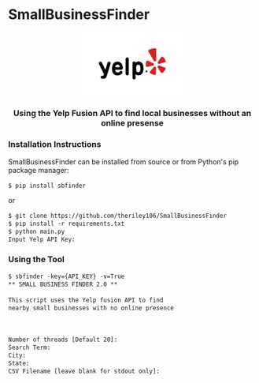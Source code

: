 # SmallBusinessFinder

<p align="center">
  <img src="static/yelp.png" width="200px"/>
  <h3 align="center">Using the Yelp Fusion API to find local businesses without an online presense</h3>
</p>

### Installation Instructions

SmallBusinessFinder can be installed from source or from Python's pip package manager:

``` {.sourceCode .bash}
$ pip install sbfinder
```

or

``` {.sourceCode .bash}
$ git clone https://github.com/theriley106/SmallBusinessFinder
$ pip install -r requirements.txt
$ python main.py
Input Yelp API Key:
```

### Using the Tool

```{.sourceCode .bash}
$ sbfinder -key={API_KEY} -v=True
** SMALL BUSINESS FINDER 2.0 **

This script uses the Yelp fusion API to find
nearby small businesses with no online presence



Number of threads [Default 20]: 
Search Term: 
City: 
State: 
CSV Filename [leave blank for stdout only]: 
```